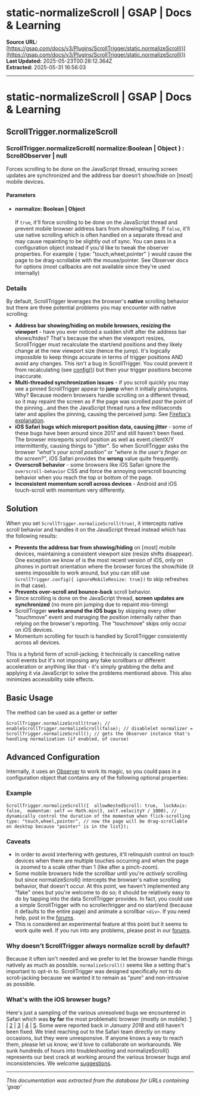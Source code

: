 # static-normalizeScroll | GSAP | Docs & Learning

**Source URL:** [https://gsap.com/docs/v3/Plugins/ScrollTrigger/static.normalizeScroll()](https://gsap.com/docs/v3/Plugins/ScrollTrigger/static.normalizeScroll())  
**Last Updated:** 2025-05-23T00:28:12.364Z  
**Extracted:** 2025-05-31 16:56:03

---

# static-normalizeScroll | GSAP | Docs & Learning

## ScrollTrigger.normalizeScroll

### ScrollTrigger.normalizeScroll( normalize:Boolean | Object ) : ScrollObserver | null

Forces scrolling to be done on the JavaScript thread, ensuring screen updates are synchronized and the address bar doesn't show/hide on \[most\] mobile devices.

#### Parameters

*   #### **normalize**: Boolean | Object
    
    If `true`, it'll force scrolling to be done on the JavaScript thread and prevent mobile browser address bars from showing/hiding. If `false`, it'll use native scrolling which is often handled on a separate thread and may cause repainting to be slightly out of sync. You can pass in a configuration object instead if you'd like to tweak the observer properties. For example { type: "touch,wheel,pointer" } would cause the page to be drag-scrollable with the mouse/pointer. See Observer docs for options (most callbacks are not available since they're used internally)
    

### Details[​](#details "Direct link to Details")

By default, ScrollTrigger leverages the browser's **native** scrolling behavior but there are three potential problems you may encounter with native scrolling:

*   **Address bar showing/hiding on mobile browsers, resizing the viewport** - have you ever noticed a sudden shift after the address bar shows/hides? That's because the when the viewport resizes, ScrollTrigger must recalculate the start/end positions and they likely change at the new viewport size (hence the jump). It's logically impossible to keep things accurate in terms of trigger positions AND avoid any changes. This isn't a bug in ScrollTrigger. You could prevent it from recalculating (see [config()](https://gsap.com/docs/v3/Plugins/ScrollTrigger/static.config\(\))) but then your trigger positions become inaccurate.
*   **Multi-threaded synchronization issues** - if you scroll quickly you may see a pinned ScrollTrigger appear to **jump** when it initially pins/unpins. Why? Because modern browsers handle scrolling on a different thread, so it may repaint the screen as if the page was scrolled _past_ the point of the pinning...and then the JavaScript thread runs a few milliseconds later and applies the pinning, causing the perceived jump. See [Firefox's explanation](https://firefox-source-docs.mozilla.org/performance/scroll-linked_effects.html).
*   **iOS Safari bugs which misreport position data, causing jitter** - some of these bugs have been around since 2017 and still haven't been fixed. The browser misreports scroll position as well as event.clientX/Y intermittently, causing things to "jitter". So when ScrollTrigger asks the browser _"what's your scroll position"_ or _"where is the user's finger on the screen?"_, iOS Safari provides the **wrong** value quite frequently.
*   **Overscroll behavior** - some browsers like iOS Safari ignore the `overscroll-behavior` CSS and force the annoying overscroll bouncing behavior when you reach the top or bottom of the page.
*   **Inconsistent momentum scroll across devices** - Android and iOS touch-scroll with momentum very differently.

## Solution[​](#solution "Direct link to Solution")

When you set `ScrollTrigger.normalizeScroll(true)`, it intercepts native scroll behavior and handles it on the JavaScript thread instead which has the following results:

*   **Prevents the address bar from showing/hiding** on \[most\] mobile devices, maintaining a consistent viewport size (resize shifts disappear). One exception we know of is the most recent version of iOS, only on phones in portrait orientation where the browser forces the show/hide (it seems impossible to work around, but you can still use `ScrollTrigger.config({ ignoreMobileResize: true})` to skip refreshes in that case).
*   **Prevents over-scroll and bounce-back** scroll behavior.
*   Since scrolling is done on the JavaScript thread, **screen updates are synchronized** (no more pin jumping due to repaint mis-timing)
*   ScrollTrigger **works around the iOS bugs** by skipping every other "touchmove" event and managing the position internally rather than relying on the browser's reporting. The "touchmove" skips only occur on iOS devices.
*   Momentum scrolling for touch is handled by ScrollTrigger consistently across all devices.

This is a hybrid form of scroll-jacking; it technically is cancelling native scroll events but it's not imposing any fake scrollbars or different acceleration or anything like that - it's simply grabbing the delta and applying it via JavaScript to solve the problems mentioned above. This also minimizes accessibility side effects.

## Basic Usage[​](#basic-usage "Direct link to Basic Usage")

The method can be used as a getter or setter

```
ScrollTrigger.normalizeScroll(true); // enableScrollTrigger.normalizeScroll(false); // disablelet normalizer = ScrollTrigger.normalizeScroll(); // gets the Observer instance that's handling normalization (if enabled, of course)
```

## Advanced Configuration[​](#advanced-configuration "Direct link to Advanced Configuration")

Internally, it uses an [Observer](https://gsap.com/docs/v3/Plugins/Observer) to work its magic, so you could pass in a configuration object that contains any of the following optional properties:

### Example[​](#example "Direct link to Example")

```
ScrollTrigger.normalizeScroll({  allowNestedScroll: true,  lockAxis: false,  momentum: self => Math.min(3, self.velocityY / 1000), // dynamically control the duration of the momentum when flick-scrolling  type: "touch,wheel,pointer", // now the page will be drag-scrollable on desktop because "pointer" is in the list});
```

### Caveats[​](#caveats "Direct link to Caveats")

*   In order to avoid interfering with gestures, it'll relinquish control on touch devices when there are multiple touches occurring and when the page is zoomed to a scale other than 1 (like after a pinch-zoom).
*   Some mobile browsers hide the scrollbar until you're _actively_ scrolling but since normalizeScroll() intercepts the browser's native scrolling behavior, that doesn't occur. At this point, we haven't implemented any "fake" ones but you're welcome to do so; it should be relatively easy to do by tapping into the data ScrollTrigger provides. In fact, you could use a simple ScrollTrigger with no scroller/trigger and no start/end (because it defaults to the entire page) and animate a scrollbar `<div>`. If you need help, post in the [forums](https://gsap.com/community/).
*   This is considered an experimental feature at this point but it seems to work quite well. If you run into any problems, please post in our [forums](https://gsap.com/community/).

### Why doesn't ScrollTrigger always normalize scroll by default?[​](#why-doesnt-scrolltrigger-always-normalize-scroll-by-default "Direct link to Why doesn't ScrollTrigger always normalize scroll by default?")

Because it often isn't needed and we prefer to let the browser handle things natively as much as possible. `normalizeScroll()` seems like a setting that's important to opt-in to. ScrollTrigger was designed specifically _not_ to do scroll-jacking because we wanted it to remain as "pure" and non-intrusive as possible.

### What's with the iOS browser bugs?[​](#whats-with-the-ios-browser-bugs "Direct link to What's with the iOS browser bugs?")

Here's just a sampling of the various unresolved bugs we encountered in Safari which was **by far** the most problematic browser (mostly on mobile): [1](https://codepen.io/GreenSock/pen/ExbrPNa/087cef197dc35445a0951e8935c41503) | [2](https://codepen.io/GreenSock/pen/JjOxYpQ/3dd65ccec5a60f1d862c355d84d14562) | [3](https://codepen.io/GreenSock/pen/XWajYwG/16c435b12ef09c38125204818e7b45fc) | [4](https://codepen.io/GreenSock/pen/ExoyEyg/c0402caac3044c3f5bb85022450b059b) | [5](https://codepen.io/GreenSock/pen/VwxxwWm?editors=0010). Some were reported back in _January 2018_ and still haven't been fixed. We tried reaching out to the Safari team directly on many occasions, but they were unresponsive. If anyone knows a way to reach them, please let us know; we'd love to collaborate on workarounds. We sunk hundreds of hours into troubleshooting and normalizeScroll() represents our best crack at working around the various browser bugs and inconsistencies. We welcome [suggestions](mailto:info@greensock.com).

---

*This documentation was extracted from the database for URLs containing 'gsap'*

